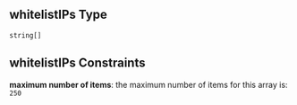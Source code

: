 ## whitelistIPs Type

`string[]`

## whitelistIPs Constraints

**maximum number of items**: the maximum number of items for this array is: `250`
